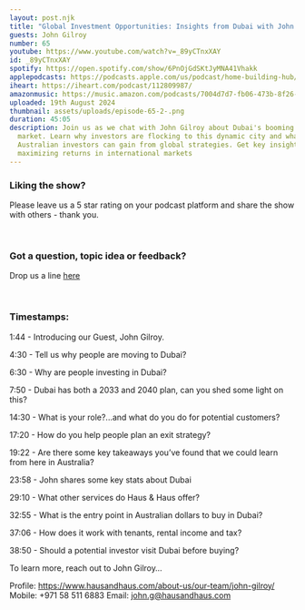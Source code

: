 ```yaml
---
layout: post.njk
title: "Global Investment Opportunities: Insights from Dubai with John Gilroy"
guests: John Gilroy
number: 65
youtube: https://www.youtube.com/watch?v=_89yCTnxXAY
id: _89yCTnxXAY
spotify: https://open.spotify.com/show/6PnOjGdSKtJyMNA41Vhakk
applepodcasts: https://podcasts.apple.com/us/podcast/home-building-hub/id1681936589
iheart: https://iheart.com/podcast/112809987/
amazonmusic: https://music.amazon.com/podcasts/7004d7d7-fb06-473b-8f26-8ce9992cac11
uploaded: 19th August 2024
thumbnail: assets/uploads/episode-65-2-.png
duration: 45:05
description: Join us as we chat with John Gilroy about Dubai's booming property
  market. Learn why investors are flocking to this dynamic city and what
  Australian investors can gain from global strategies. Get key insights into
  maximizing returns in international markets
---
```

### Liking the show?

Please leave us a 5 star rating on your podcast platform and share the show with others - thank you.

<br>

### Got a question, topic idea or feedback?

Drop us a line <a href="/contact" id="contact-us" target="_blank">here</a>

<br>

### Timestamps:

1:44 - Introducing our Guest, John Gilroy.

4:30 - Tell us why people are moving to Dubai?

6:30 - Why are people investing in Dubai?

7:50 - Dubai has both a 2033 and 2040 plan, can you shed some light on this?

14:30 - What is your role?...and what do you do for potential customers?

17:20 - How do you help people plan an exit strategy?

19:22 - Are there some key takeaways you’ve found that we could learn from here in Australia?

23:58 - John shares some key stats about Dubai 

29:10 - What other services do Haus & Haus offer? 

32:55 - What is the entry point in Australian dollars to buy in Dubai?

37:06 - How does it work with tenants, rental income and tax? 

38:50 - Should a potential investor visit Dubai before buying? 

To learn more, reach out to John Gilroy…

Profile: https://www.hausandhaus.com/about-us/our-team/john-gilroy/
Mobile: +971 58 511 6883
Email: john.g@hausandhaus.com